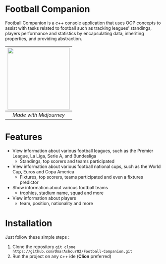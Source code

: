 # Football Companion

Football Companion is a c++ console application that uses OOP concepts to assist with tasks related to football
such as tracking leagues’ standings, players performance and statistics by encapsulating data, inheriting
properties, and providing abstraction.

| <img src = "https://cdn.discordapp.com/attachments/1062020220656558082/1077568698795171870/Omar02_a_football_design_3301931a-110c-48d2-8fad-4f0e5fb24985.png" width = "200" height = "200"/>
|:--:| 
| *Made with Midjourney* |

# Features 

- View information about various football leagues, such as the Premier League, La Liga, Serie A, and Bundesliga
  - Standings, top scorers and teams participated
- View information about various football national cups, such as the World Cup, Euros and Copa America
  - Fixtures, top scorers, teams participated and even a fixtures predictor
- Show information about various football teams
  - trophies, stadium name, squad and more 
- View information about players
  - team, position, nationality and more
  
# Installation

Just follow these simple steps :

1. Clone the repository `git clone https://github.com/OmarAshour02/Football-Companion.git`
1. Run the project on any c++ ide (**Clion** preferred) 
